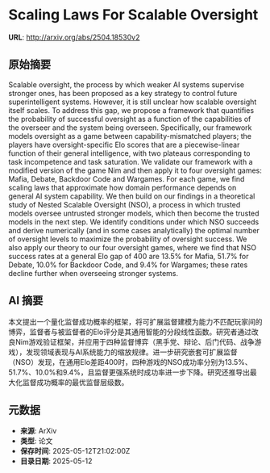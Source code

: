 # Scaling Laws For Scalable Oversight

**URL**: http://arxiv.org/abs/2504.18530v2

## 原始摘要

Scalable oversight, the process by which weaker AI systems supervise stronger
ones, has been proposed as a key strategy to control future superintelligent
systems. However, it is still unclear how scalable oversight itself scales. To
address this gap, we propose a framework that quantifies the probability of
successful oversight as a function of the capabilities of the overseer and the
system being overseen. Specifically, our framework models oversight as a game
between capability-mismatched players; the players have oversight-specific Elo
scores that are a piecewise-linear function of their general intelligence, with
two plateaus corresponding to task incompetence and task saturation. We
validate our framework with a modified version of the game Nim and then apply
it to four oversight games: Mafia, Debate, Backdoor Code and Wargames. For each
game, we find scaling laws that approximate how domain performance depends on
general AI system capability. We then build on our findings in a theoretical
study of Nested Scalable Oversight (NSO), a process in which trusted models
oversee untrusted stronger models, which then become the trusted models in the
next step. We identify conditions under which NSO succeeds and derive
numerically (and in some cases analytically) the optimal number of oversight
levels to maximize the probability of oversight success. We also apply our
theory to our four oversight games, where we find that NSO success rates at a
general Elo gap of 400 are 13.5% for Mafia, 51.7% for Debate, 10.0% for
Backdoor Code, and 9.4% for Wargames; these rates decline further when
overseeing stronger systems.


## AI 摘要

本文提出一个量化监督成功概率的框架，将可扩展监督建模为能力不匹配玩家间的博弈，监督者与被监督者的Elo评分是其通用智能的分段线性函数。研究者通过改良Nim游戏验证框架，并应用于四种监督博弈（黑手党、辩论、后门代码、战争游戏），发现领域表现与AI系统能力的缩放规律。进一步研究嵌套可扩展监督（NSO）发现，在通用Elo差距400时，四种游戏的NSO成功率分别为13.5%、51.7%、10.0%和9.4%，且监督更强系统时成功率进一步下降。研究还推导出最大化监督成功概率的最优监督层级数。

## 元数据

- **来源**: ArXiv
- **类型**: 论文
- **保存时间**: 2025-05-12T21:02:00Z
- **目录日期**: 2025-05-12
